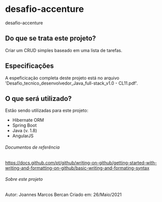 # desafio-accenture
desafio-accenture 

## Do que se trata este projeto?
Criar um CRUD simples baseado em uma lista de tarefas.

## Especificações
A espeficicação completa deste projeto está no arquivo 'Desafio_tecnico_desenvolvedor_Java_full-stack_v1.0 - CL11.pdf'.

## O que será utilizado?
Estão sendo utilizadas para este projeto:
- Hibernate ORM
- Spring Boot
- Java (v. 1.8)
- AngularJS

###### Documentos de referência
https://docs.github.com/pt/github/writing-on-github/getting-started-with-writing-and-formatting-on-github/basic-writing-and-formating-syntax

###### Sobre este projeto
Autor: Joannes Marcos Bercan
Criado em: 26/Maio/2021
